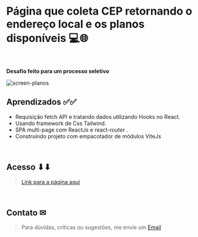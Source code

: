 # Página que coleta CEP retornando o endereço local e os planos disponíveis 💻🌐
<br>

**Desafio feito para um processo seletivo**

![screen-planos](https://user-images.githubusercontent.com/104792685/195423958-0c8e222d-5758-4bfd-85f7-1907608865d3.gif)
<br>

## Aprendizados  ✅✅<br>


* Requisição fetch API e tratando dados utilizando Hooks no React.
* Usando framework de Css Tailwind.
* SPA multi-page com ReactJs e react-router .
* Construindo projeto com empacotador de módulos ViteJs
<br>

## Acesso ⬇⬇<br>

> [Link para a página aqui](https://consulta-planos.vercel.app/)
<br>

## Contato ✉
>Para dúvidas, críticas ou sugestões, me envie um [Email](mailto:devbrunobatista@gmail.com)
